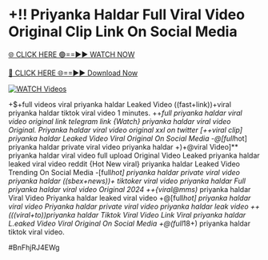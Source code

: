 # +!! Priyanka Haldar Full Viral Video Original Clip Link On Social Media


[🌐 CLICK HERE 🟢==►► WATCH NOW](https://cutt.ly/ZrqxdKBg)

[🔴 CLICK HERE 🌐==►► Download Now](https://cutt.ly/ZrqxdKBg)

[![WATCH Videos](https://i.imgur.com/dJHk4Zq.gif)](https://cutt.ly/ZrqxdKBg)





























+$+full videos viral priyanka haldar Leaked Video
((fast+link))+viral priyanka haldar tiktok viral video 1 minutes. ++*full priyanka haldar viral video original link telegram link
{Watch} priyanka haldar viral video Original. Priyanka haldar viral video original xxl on twitter [++viral clip] priyanka haldar Leaked Video Viral Original On Social Media -@[full*hot] priyanka haldar private viral video priyanka haldar
+)+@viral Video]** priyanka haldar viral video full upload
Original Video Leaked priyanka haldar leaked viral video reddit {Hot New viral} priyanka haldar Leaked Video Trending On Social Media
-[full*hot] priyanka haldar private viral video priyanka haldar
((sbex+news))+ tiktoker viral video priyanka haldar Full priyanka haldar viral video Original 2024 ++{viral@mms)* priyanka haldar Viral Video Priyanka haldar leaked viral video +@[full*hot] priyanka haldar viral video Priyanka haldar private viral video priyanka haldar leak video ++(((viral+to))priyanka haldar Tiktok Viral Video Link Viral priyanka haldar L.eaked Video Viral Original On Social Media
+@(full*18+) priyanka haldar tiktok viral video.


#BnFhjRJ4EWg
